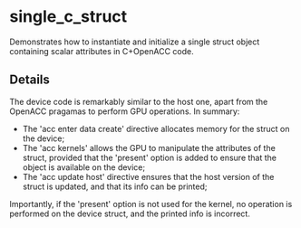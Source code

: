 # single_c_struct

Demonstrates how to instantiate and initialize a single struct object containing scalar attributes in C+OpenACC code.

## Details

The device code is remarkably similar to the host one, apart from the OpenACC pragamas to perform GPU operations. In summary:

- The 'acc enter data create' directive allocates memory for the struct on the device;
- The 'acc kernels' allows the GPU to manipulate the attributes of the struct, provided that the 'present' option is added to ensure that the object is available on the device;
- The 'acc update host' directive ensures that the host version of the struct is updated, and that its info can be printed;

Importantly, if the 'present' option is not used for the kernel, no operation is performed on the device struct, and the printed info is incorrect.